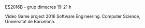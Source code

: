 ES2016B - grup dimecres 19-21 h

Video Game project 2016 Software Engineering. Computer Science, Universitat de Barcelona.

